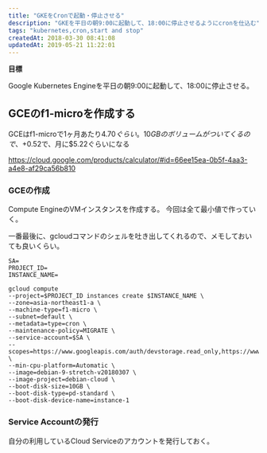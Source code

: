 ```yaml
---
title: "GKEをCronで起動・停止させる"
description: "GKEを平日の朝9:00に起動して、18:00に停止させるようにcronを仕込む"
tags: "kubernetes,cron,start and stop"
createdAt: 2018-03-30 08:41:08
updatedAt: 2019-05-21 11:22:01
---
```


**目標**

Google Kubernetes Engineを平日の朝9:00に起動して、18:00に停止させる。

## GCEのf1-microを作成する

GCEはf1-microで1ヶ月あたり$4.70ぐらい。
10GBのボリュームがついてくるので、+$0.52で、月に$5.22ぐらいになる

https://cloud.google.com/products/calculator/#id=66ee15ea-0b5f-4aa3-a4e8-af29ca56b810

### GCEの作成

Compute EngineのVMインスタンスを作成する。
今回は全て最小値で作っていく。

一番最後に、gcloudコマンドのシェルを吐き出してくれるので、メモしておいても良いくらい。

```
SA=
PROJECT_ID=
INSTANCE_NAME=

gcloud compute 
--project=$PROJECT_ID instances create $INSTANCE_NAME \
--zone=asia-northeast1-a \
--machine-type=f1-micro \
--subnet=default \
--metadata=type=cron \
--maintenance-policy=MIGRATE \
--service-account=$SA \
--scopes=https://www.googleapis.com/auth/devstorage.read_only,https://www.googleapis.com/auth/logging.write,https://www.googleapis.com/auth/monitoring.write,https://www.googleapis.com/auth/servicecontrol,https://www.googleapis.com/auth/service.management.readonly,https://www.googleapis.com/auth/trace.append \
--min-cpu-platform=Automatic \
--image=debian-9-stretch-v20180307 \
--image-project=debian-cloud \
--boot-disk-size=10GB \
--boot-disk-type=pd-standard \
--boot-disk-device-name=instance-1
```

### Service Accountの発行

自分の利用しているCloud Serviceのアカウントを発行しておく。

